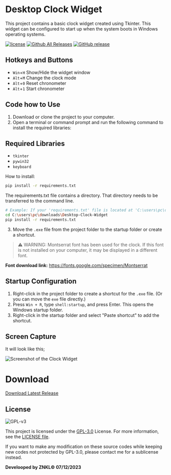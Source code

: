 # Desktop Clock Widget
 This project contains a basic clock widget created using Tkinter. This widget can be configured to start up when the system boots in Windows operating systems.

[![license](https://img.shields.io/github/license/QL-Win/QuickLook.svg)](https://www.gnu.org/licenses/gpl-3.0.en.html)
[![Github All Releases](https://img.shields.io/github/downloads/znkldev/Desktop-Clock-Widget/total.svg)](https://github.com/QL-znkldev/Desktop-Clock-Widget/releases)
[![GitHub release](https://img.shields.io/github/release/znkldev/Desktop-Clock-Widget.svg)](https://github.com/znkldev/Desktop-Clock-Widget/releases/latest)

## Hotkeys and Buttons
- `Win`+`H` Show/Hide the widget window
- `Alt`+`M` Change the clock mode
- `Alt`+`0` Reset chronometer
- `Alt`+`1` Start chronometer


## Code how to Use

1. Download or clone the project to your computer.
2. Open a terminal or command prompt and run the following command to install the required libraries:

## Required Libraries
- `tkinter`
- `pywin32`
- `keyboard`

How to install:

```sh
pip install -r requirements.txt
```
The requirements.txt file contains a directory. That directory needs to be transferred to the command line.
```sh
# Example: If your 'requirements.txt' file is located at 'C:\users\pc\downloads\Desktop-Clock-Widget\'
cd C:\users\pc\downloads\Desktop-Clock-Widget
pip install -r requirements.txt
```

3. Move the `.exe` file from the project folder to the startup folder or create a shortcut.

>⚠️ WARNING: Montserrat font has been used for the clock. If this font is not installed on your computer, it may be displayed in a different font.

**Font download link:** https://fonts.google.com/specimen/Montserrat


## Startup Configuration

1. Right-click in the project folder to create a shortcut for the `.exe` file. (Or you can move the `exe` file directly.)
2. Press `Win + R`, type `shell:startup`, and press Enter. This opens the Windows startup folder.
3. Right-click in the startup folder and select "Paste shortcut" to add the shortcut.

## Screen Capture
It will look like this;

![Screenshot of the Clock Widget](https://lh3.googleusercontent.com/u/2/drive-viewer/AK7aPaD2ZftpyHB4_dkseCVaM60ySNHsnzql12uyKIXIgzd2oXkoAhNQLiKuLkVr-ekpAGbfpUWBKK4bPdDd3FDpjw1mDK433w=w1919-h930)

# Download
[Download Latest Release](https://github.com/znkldev/Desktop-Clock-Widget/releases)
 


## License

![GPL-v3](https://www.gnu.org/graphics/gplv3-127x51.png)

This project is licensed under the [GPL-3.0](https://opensource.org/licenses/GPL-3.0) License. For more information, see the [LICENSE file](LICENSE-GPL).

If you want to make any modification on these source codes while keeping new codes not protected by GPL-3.0, please contact me for a sublicense instead.

**Develooped by ZNKL© 07/12/2023**
